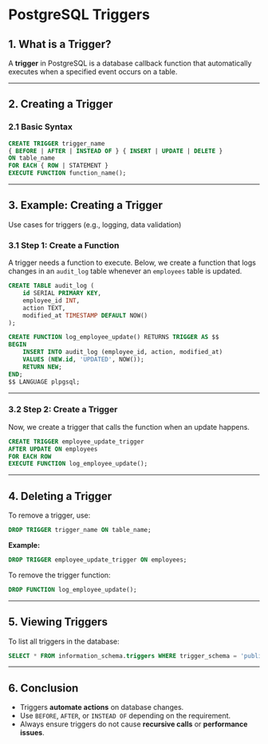 # PostgreSQL Triggers

## 1. What is a Trigger?
A **trigger** in PostgreSQL is a database callback function that automatically executes when a specified event occurs on a table.

---

## 2. Creating a Trigger
### **2.1 Basic Syntax**
```sql
CREATE TRIGGER trigger_name
{ BEFORE | AFTER | INSTEAD OF } { INSERT | UPDATE | DELETE }
ON table_name
FOR EACH { ROW | STATEMENT }
EXECUTE FUNCTION function_name();
```

---

## 3. Example: Creating a Trigger
Use cases for triggers (e.g., logging, data validation)
### **3.1 Step 1: Create a Function**
A trigger needs a function to execute. Below, we create a function that logs changes in an `audit_log` table whenever an `employees` table is updated.

```sql
CREATE TABLE audit_log (
    id SERIAL PRIMARY KEY,
    employee_id INT,
    action TEXT,
    modified_at TIMESTAMP DEFAULT NOW()
);
```

```sql
CREATE FUNCTION log_employee_update() RETURNS TRIGGER AS $$
BEGIN
    INSERT INTO audit_log (employee_id, action, modified_at)
    VALUES (NEW.id, 'UPDATED', NOW());
    RETURN NEW;
END;
$$ LANGUAGE plpgsql;
```

---

### **3.2 Step 2: Create a Trigger**
Now, we create a trigger that calls the function when an update happens.

```sql
CREATE TRIGGER employee_update_trigger
AFTER UPDATE ON employees
FOR EACH ROW
EXECUTE FUNCTION log_employee_update();
```

---

## 4. Deleting a Trigger
To remove a trigger, use:
```sql
DROP TRIGGER trigger_name ON table_name;
```
**Example:**
```sql
DROP TRIGGER employee_update_trigger ON employees;
```

To remove the trigger function:
```sql
DROP FUNCTION log_employee_update();
```

---

## 5. Viewing Triggers
To list all triggers in the database:
```sql
SELECT * FROM information_schema.triggers WHERE trigger_schema = 'public';
```

---

## 6. Conclusion
- Triggers **automate actions** on database changes.
- Use `BEFORE`, `AFTER`, or `INSTEAD OF` depending on the requirement.
- Always ensure triggers do not cause **recursive calls** or **performance issues**.

